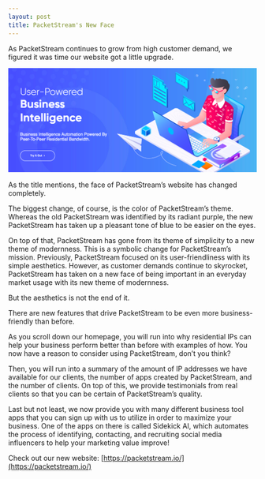 ```yaml
---
layout: post
title: PacketStream's New Face
---
```


As PacketStream continues to grow from high customer demand, we figured it was time our website got a little upgrade.

![new_design](/images/post_content/new_design.png)

As the title mentions, the face of PacketStream’s website has changed completely.

The biggest change, of course, is the color of PacketStream’s theme. Whereas the old PacketStream was identified by its radiant purple, the new PacketStream has taken up a pleasant tone of blue to be easier on the eyes.

On top of that, PacketStream has gone from its theme of simplicity to a new theme of modernness. This is a symbolic change for PacketStream’s mission. Previously, PacketStream focused on its user-friendliness with its simple aesthetics. However, as customer demands continue to skyrocket, PacketStream has taken on a new face of being important in an everyday market usage with its new theme of modernness.

But the aesthetics is not the end of it.

There are new features that drive PacketStream to be even more business-friendly than before. 

As you scroll down our homepage, you will run into why residential IPs can help your business perform better than before with examples of how. You now have a reason to consider using PacketStream, don’t you think?

Then, you will run into a summary of the amount of IP addresses we have available for our clients, the number of apps created by PacketStream, and the number of clients. On top of this, we provide testimonials from real clients so that you can be certain of PacketStream’s quality. 

Last but not least, we now provide you with many different business tool apps that you can sign up with us to utilize in order to maximize your business. One of the apps on there is called Sidekick AI, which automates the process of identifying, contacting, and recruiting social media influencers to help your marketing value improve!

Check out our new website: [https://packetstream.io/](https://packetstream.io/)
